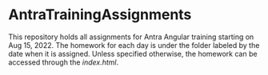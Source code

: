 # AntraTrainingAssignments

This repository holds all assignments for Antra Angular training starting on Aug 15, 2022. The homework for each day is under the folder labeled by the date when it is assigned. Unless specified otherwise, the homework can be accessed through the _index.html_.
